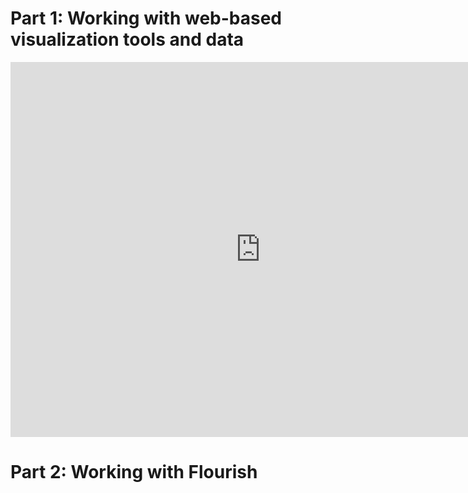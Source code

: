 # Part 1: Working with web-based visualization tools and data
<iframe src="https://data.oecd.org/chart/6XKi" width="800" height="600" style="border: 0" mozallowfullscreen="true" webkitallowfullscreen="true" allowfullscreen="true"><a href="https://data.oecd.org/chart/6XKi" target="_blank">OECD Chart: General government debt, Total, % of GDP, Annual, 2020</a></iframe>

# Part 2: Working with Flourish
<div class="flourish-embed flourish-chart" data-src="visualisation/12550638"><script src="https://public.flourish.studio/resources/embed.js"></script></div>
